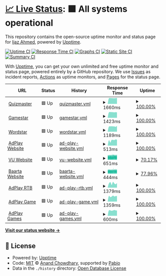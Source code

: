 # [📈 Live Status](https://up.adplaytechnology.com): <!--live status--> **🟩 All systems operational**

This repository contains the open-source uptime monitor and status page for [Ijaz Ahmed](https://up.adplaytechnology.com), powered by [Upptime](https://github.com/upptime/upptime).

[![Uptime CI](https://github.com/ijazrushad/ijaz-upptime/workflows/Uptime%20CI/badge.svg)](https://github.com/ijazrushad/ijaz-upptime/actions?query=workflow%3A%22Uptime+CI%22)
[![Response Time CI](https://github.com/ijazrushad/ijaz-upptime/workflows/Response%20Time%20CI/badge.svg)](https://github.com/ijazrushad/ijaz-upptime/actions?query=workflow%3A%22Response+Time+CI%22)
[![Graphs CI](https://github.com/ijazrushad/ijaz-upptime/workflows/Graphs%20CI/badge.svg)](https://github.com/ijazrushad/ijaz-upptime/actions?query=workflow%3A%22Graphs+CI%22)
[![Static Site CI](https://github.com/ijazrushad/ijaz-upptime/workflows/Static%20Site%20CI/badge.svg)](https://github.com/ijazrushad/ijaz-upptime/actions?query=workflow%3A%22Static+Site+CI%22)
[![Summary CI](https://github.com/ijazrushad/ijaz-upptime/workflows/Summary%20CI/badge.svg)](https://github.com/ijazrushad/ijaz-upptime/actions?query=workflow%3A%22Summary+CI%22)

With [Upptime](https://upptime.js.org), you can get your own unlimited and free uptime monitor and status page, powered entirely by a GitHub repository. We use [Issues](https://github.com/ijazrushad/ijaz-upptime/issues) as incident reports, [Actions](https://github.com/ijazrushad/ijaz-upptime/actions) as uptime monitors, and [Pages](https://up.adplaytechnology.com) for the status page.

<!--start: status pages-->
<!-- This summary is generated by Upptime (https://github.com/upptime/upptime) -->
<!-- Do not edit this manually, your changes will be overwritten -->
<!-- prettier-ignore -->
| URL | Status | History | Response Time | Uptime |
| --- | ------ | ------- | ------------- | ------ |
| <img alt="" src="https://icons.duckduckgo.com/ip3/quizmaster.shabox.mobi.ico" height="13"> [Quizmaster](https://quizmaster.shabox.mobi) | 🟩 Up | [quizmaster.yml](https://github.com/ijazrushad/ijaz-upptime/commits/HEAD/history/quizmaster.yml) | <details><summary><img alt="Response time graph" src="./graphs/quizmaster/response-time-week.png" height="20"> 1660ms</summary><br><a href="https://up.adplaytechnology.com/history/quizmaster"><img alt="Response time 1609" src="https://img.shields.io/endpoint?url=https%3A%2F%2Fraw.githubusercontent.com%2Fijazrushad%2Fijaz-upptime%2FHEAD%2Fapi%2Fquizmaster%2Fresponse-time.json"></a><br><a href="https://up.adplaytechnology.com/history/quizmaster"><img alt="24-hour response time 1742" src="https://img.shields.io/endpoint?url=https%3A%2F%2Fraw.githubusercontent.com%2Fijazrushad%2Fijaz-upptime%2FHEAD%2Fapi%2Fquizmaster%2Fresponse-time-day.json"></a><br><a href="https://up.adplaytechnology.com/history/quizmaster"><img alt="7-day response time 1660" src="https://img.shields.io/endpoint?url=https%3A%2F%2Fraw.githubusercontent.com%2Fijazrushad%2Fijaz-upptime%2FHEAD%2Fapi%2Fquizmaster%2Fresponse-time-week.json"></a><br><a href="https://up.adplaytechnology.com/history/quizmaster"><img alt="30-day response time 1552" src="https://img.shields.io/endpoint?url=https%3A%2F%2Fraw.githubusercontent.com%2Fijazrushad%2Fijaz-upptime%2FHEAD%2Fapi%2Fquizmaster%2Fresponse-time-month.json"></a><br><a href="https://up.adplaytechnology.com/history/quizmaster"><img alt="1-year response time 1609" src="https://img.shields.io/endpoint?url=https%3A%2F%2Fraw.githubusercontent.com%2Fijazrushad%2Fijaz-upptime%2FHEAD%2Fapi%2Fquizmaster%2Fresponse-time-year.json"></a></details> | <details><summary><a href="https://up.adplaytechnology.com/history/quizmaster">100.00%</a></summary><a href="https://up.adplaytechnology.com/history/quizmaster"><img alt="All-time uptime 99.95%" src="https://img.shields.io/endpoint?url=https%3A%2F%2Fraw.githubusercontent.com%2Fijazrushad%2Fijaz-upptime%2FHEAD%2Fapi%2Fquizmaster%2Fuptime.json"></a><br><a href="https://up.adplaytechnology.com/history/quizmaster"><img alt="24-hour uptime 100.00%" src="https://img.shields.io/endpoint?url=https%3A%2F%2Fraw.githubusercontent.com%2Fijazrushad%2Fijaz-upptime%2FHEAD%2Fapi%2Fquizmaster%2Fuptime-day.json"></a><br><a href="https://up.adplaytechnology.com/history/quizmaster"><img alt="7-day uptime 100.00%" src="https://img.shields.io/endpoint?url=https%3A%2F%2Fraw.githubusercontent.com%2Fijazrushad%2Fijaz-upptime%2FHEAD%2Fapi%2Fquizmaster%2Fuptime-week.json"></a><br><a href="https://up.adplaytechnology.com/history/quizmaster"><img alt="30-day uptime 100.00%" src="https://img.shields.io/endpoint?url=https%3A%2F%2Fraw.githubusercontent.com%2Fijazrushad%2Fijaz-upptime%2FHEAD%2Fapi%2Fquizmaster%2Fuptime-month.json"></a><br><a href="https://up.adplaytechnology.com/history/quizmaster"><img alt="1-year uptime 99.95%" src="https://img.shields.io/endpoint?url=https%3A%2F%2Fraw.githubusercontent.com%2Fijazrushad%2Fijaz-upptime%2FHEAD%2Fapi%2Fquizmaster%2Fuptime-year.json"></a></details>
| <img alt="" src="https://icons.duckduckgo.com/ip3/gamestar.shabox.mobi.ico" height="13"> [Gamestar](https://gamestar.shabox.mobi) | 🟩 Up | [gamestar.yml](https://github.com/ijazrushad/ijaz-upptime/commits/HEAD/history/gamestar.yml) | <details><summary><img alt="Response time graph" src="./graphs/gamestar/response-time-week.png" height="20"> 1423ms</summary><br><a href="https://up.adplaytechnology.com/history/gamestar"><img alt="Response time 1439" src="https://img.shields.io/endpoint?url=https%3A%2F%2Fraw.githubusercontent.com%2Fijazrushad%2Fijaz-upptime%2FHEAD%2Fapi%2Fgamestar%2Fresponse-time.json"></a><br><a href="https://up.adplaytechnology.com/history/gamestar"><img alt="24-hour response time 1376" src="https://img.shields.io/endpoint?url=https%3A%2F%2Fraw.githubusercontent.com%2Fijazrushad%2Fijaz-upptime%2FHEAD%2Fapi%2Fgamestar%2Fresponse-time-day.json"></a><br><a href="https://up.adplaytechnology.com/history/gamestar"><img alt="7-day response time 1423" src="https://img.shields.io/endpoint?url=https%3A%2F%2Fraw.githubusercontent.com%2Fijazrushad%2Fijaz-upptime%2FHEAD%2Fapi%2Fgamestar%2Fresponse-time-week.json"></a><br><a href="https://up.adplaytechnology.com/history/gamestar"><img alt="30-day response time 1514" src="https://img.shields.io/endpoint?url=https%3A%2F%2Fraw.githubusercontent.com%2Fijazrushad%2Fijaz-upptime%2FHEAD%2Fapi%2Fgamestar%2Fresponse-time-month.json"></a><br><a href="https://up.adplaytechnology.com/history/gamestar"><img alt="1-year response time 1439" src="https://img.shields.io/endpoint?url=https%3A%2F%2Fraw.githubusercontent.com%2Fijazrushad%2Fijaz-upptime%2FHEAD%2Fapi%2Fgamestar%2Fresponse-time-year.json"></a></details> | <details><summary><a href="https://up.adplaytechnology.com/history/gamestar">100.00%</a></summary><a href="https://up.adplaytechnology.com/history/gamestar"><img alt="All-time uptime 99.97%" src="https://img.shields.io/endpoint?url=https%3A%2F%2Fraw.githubusercontent.com%2Fijazrushad%2Fijaz-upptime%2FHEAD%2Fapi%2Fgamestar%2Fuptime.json"></a><br><a href="https://up.adplaytechnology.com/history/gamestar"><img alt="24-hour uptime 100.00%" src="https://img.shields.io/endpoint?url=https%3A%2F%2Fraw.githubusercontent.com%2Fijazrushad%2Fijaz-upptime%2FHEAD%2Fapi%2Fgamestar%2Fuptime-day.json"></a><br><a href="https://up.adplaytechnology.com/history/gamestar"><img alt="7-day uptime 100.00%" src="https://img.shields.io/endpoint?url=https%3A%2F%2Fraw.githubusercontent.com%2Fijazrushad%2Fijaz-upptime%2FHEAD%2Fapi%2Fgamestar%2Fuptime-week.json"></a><br><a href="https://up.adplaytechnology.com/history/gamestar"><img alt="30-day uptime 100.00%" src="https://img.shields.io/endpoint?url=https%3A%2F%2Fraw.githubusercontent.com%2Fijazrushad%2Fijaz-upptime%2FHEAD%2Fapi%2Fgamestar%2Fuptime-month.json"></a><br><a href="https://up.adplaytechnology.com/history/gamestar"><img alt="1-year uptime 99.97%" src="https://img.shields.io/endpoint?url=https%3A%2F%2Fraw.githubusercontent.com%2Fijazrushad%2Fijaz-upptime%2FHEAD%2Fapi%2Fgamestar%2Fuptime-year.json"></a></details>
| <img alt="" src="https://icons.duckduckgo.com/ip3/wordstar.shabox.mobi.ico" height="13"> [Wordstar](https://wordstar.shabox.mobi) | 🟩 Up | [wordstar.yml](https://github.com/ijazrushad/ijaz-upptime/commits/HEAD/history/wordstar.yml) | <details><summary><img alt="Response time graph" src="./graphs/wordstar/response-time-week.png" height="20"> 1189ms</summary><br><a href="https://up.adplaytechnology.com/history/wordstar"><img alt="Response time 1367" src="https://img.shields.io/endpoint?url=https%3A%2F%2Fraw.githubusercontent.com%2Fijazrushad%2Fijaz-upptime%2FHEAD%2Fapi%2Fwordstar%2Fresponse-time.json"></a><br><a href="https://up.adplaytechnology.com/history/wordstar"><img alt="24-hour response time 1306" src="https://img.shields.io/endpoint?url=https%3A%2F%2Fraw.githubusercontent.com%2Fijazrushad%2Fijaz-upptime%2FHEAD%2Fapi%2Fwordstar%2Fresponse-time-day.json"></a><br><a href="https://up.adplaytechnology.com/history/wordstar"><img alt="7-day response time 1189" src="https://img.shields.io/endpoint?url=https%3A%2F%2Fraw.githubusercontent.com%2Fijazrushad%2Fijaz-upptime%2FHEAD%2Fapi%2Fwordstar%2Fresponse-time-week.json"></a><br><a href="https://up.adplaytechnology.com/history/wordstar"><img alt="30-day response time 1110" src="https://img.shields.io/endpoint?url=https%3A%2F%2Fraw.githubusercontent.com%2Fijazrushad%2Fijaz-upptime%2FHEAD%2Fapi%2Fwordstar%2Fresponse-time-month.json"></a><br><a href="https://up.adplaytechnology.com/history/wordstar"><img alt="1-year response time 1367" src="https://img.shields.io/endpoint?url=https%3A%2F%2Fraw.githubusercontent.com%2Fijazrushad%2Fijaz-upptime%2FHEAD%2Fapi%2Fwordstar%2Fresponse-time-year.json"></a></details> | <details><summary><a href="https://up.adplaytechnology.com/history/wordstar">100.00%</a></summary><a href="https://up.adplaytechnology.com/history/wordstar"><img alt="All-time uptime 99.96%" src="https://img.shields.io/endpoint?url=https%3A%2F%2Fraw.githubusercontent.com%2Fijazrushad%2Fijaz-upptime%2FHEAD%2Fapi%2Fwordstar%2Fuptime.json"></a><br><a href="https://up.adplaytechnology.com/history/wordstar"><img alt="24-hour uptime 100.00%" src="https://img.shields.io/endpoint?url=https%3A%2F%2Fraw.githubusercontent.com%2Fijazrushad%2Fijaz-upptime%2FHEAD%2Fapi%2Fwordstar%2Fuptime-day.json"></a><br><a href="https://up.adplaytechnology.com/history/wordstar"><img alt="7-day uptime 100.00%" src="https://img.shields.io/endpoint?url=https%3A%2F%2Fraw.githubusercontent.com%2Fijazrushad%2Fijaz-upptime%2FHEAD%2Fapi%2Fwordstar%2Fuptime-week.json"></a><br><a href="https://up.adplaytechnology.com/history/wordstar"><img alt="30-day uptime 100.00%" src="https://img.shields.io/endpoint?url=https%3A%2F%2Fraw.githubusercontent.com%2Fijazrushad%2Fijaz-upptime%2FHEAD%2Fapi%2Fwordstar%2Fuptime-month.json"></a><br><a href="https://up.adplaytechnology.com/history/wordstar"><img alt="1-year uptime 99.96%" src="https://img.shields.io/endpoint?url=https%3A%2F%2Fraw.githubusercontent.com%2Fijazrushad%2Fijaz-upptime%2FHEAD%2Fapi%2Fwordstar%2Fuptime-year.json"></a></details>
| <img alt="" src="https://icons.duckduckgo.com/ip3/adplaytechnology.com.ico" height="13"> [AdPlay Website](https://adplaytechnology.com) | 🟩 Up | [ad-play-website.yml](https://github.com/ijazrushad/ijaz-upptime/commits/HEAD/history/ad-play-website.yml) | <details><summary><img alt="Response time graph" src="./graphs/ad-play-website/response-time-week.png" height="20"> 513ms</summary><br><a href="https://up.adplaytechnology.com/history/ad-play-website"><img alt="Response time 448" src="https://img.shields.io/endpoint?url=https%3A%2F%2Fraw.githubusercontent.com%2Fijazrushad%2Fijaz-upptime%2FHEAD%2Fapi%2Fad-play-website%2Fresponse-time.json"></a><br><a href="https://up.adplaytechnology.com/history/ad-play-website"><img alt="24-hour response time 565" src="https://img.shields.io/endpoint?url=https%3A%2F%2Fraw.githubusercontent.com%2Fijazrushad%2Fijaz-upptime%2FHEAD%2Fapi%2Fad-play-website%2Fresponse-time-day.json"></a><br><a href="https://up.adplaytechnology.com/history/ad-play-website"><img alt="7-day response time 513" src="https://img.shields.io/endpoint?url=https%3A%2F%2Fraw.githubusercontent.com%2Fijazrushad%2Fijaz-upptime%2FHEAD%2Fapi%2Fad-play-website%2Fresponse-time-week.json"></a><br><a href="https://up.adplaytechnology.com/history/ad-play-website"><img alt="30-day response time 584" src="https://img.shields.io/endpoint?url=https%3A%2F%2Fraw.githubusercontent.com%2Fijazrushad%2Fijaz-upptime%2FHEAD%2Fapi%2Fad-play-website%2Fresponse-time-month.json"></a><br><a href="https://up.adplaytechnology.com/history/ad-play-website"><img alt="1-year response time 448" src="https://img.shields.io/endpoint?url=https%3A%2F%2Fraw.githubusercontent.com%2Fijazrushad%2Fijaz-upptime%2FHEAD%2Fapi%2Fad-play-website%2Fresponse-time-year.json"></a></details> | <details><summary><a href="https://up.adplaytechnology.com/history/ad-play-website">100.00%</a></summary><a href="https://up.adplaytechnology.com/history/ad-play-website"><img alt="All-time uptime 27.51%" src="https://img.shields.io/endpoint?url=https%3A%2F%2Fraw.githubusercontent.com%2Fijazrushad%2Fijaz-upptime%2FHEAD%2Fapi%2Fad-play-website%2Fuptime.json"></a><br><a href="https://up.adplaytechnology.com/history/ad-play-website"><img alt="24-hour uptime 100.00%" src="https://img.shields.io/endpoint?url=https%3A%2F%2Fraw.githubusercontent.com%2Fijazrushad%2Fijaz-upptime%2FHEAD%2Fapi%2Fad-play-website%2Fuptime-day.json"></a><br><a href="https://up.adplaytechnology.com/history/ad-play-website"><img alt="7-day uptime 100.00%" src="https://img.shields.io/endpoint?url=https%3A%2F%2Fraw.githubusercontent.com%2Fijazrushad%2Fijaz-upptime%2FHEAD%2Fapi%2Fad-play-website%2Fuptime-week.json"></a><br><a href="https://up.adplaytechnology.com/history/ad-play-website"><img alt="30-day uptime 100.00%" src="https://img.shields.io/endpoint?url=https%3A%2F%2Fraw.githubusercontent.com%2Fijazrushad%2Fijaz-upptime%2FHEAD%2Fapi%2Fad-play-website%2Fuptime-month.json"></a><br><a href="https://up.adplaytechnology.com/history/ad-play-website"><img alt="1-year uptime 27.51%" src="https://img.shields.io/endpoint?url=https%3A%2F%2Fraw.githubusercontent.com%2Fijazrushad%2Fijaz-upptime%2FHEAD%2Fapi%2Fad-play-website%2Fuptime-year.json"></a></details>
| <img alt="" src="https://icons.duckduckgo.com/ip3/vumobile.biz.ico" height="13"> [VU Website](https://vumobile.biz) | 🟩 Up | [vu-website.yml](https://github.com/ijazrushad/ijaz-upptime/commits/HEAD/history/vu-website.yml) | <details><summary><img alt="Response time graph" src="./graphs/vu-website/response-time-week.png" height="20"> 651ms</summary><br><a href="https://up.adplaytechnology.com/history/vu-website"><img alt="Response time 573" src="https://img.shields.io/endpoint?url=https%3A%2F%2Fraw.githubusercontent.com%2Fijazrushad%2Fijaz-upptime%2FHEAD%2Fapi%2Fvu-website%2Fresponse-time.json"></a><br><a href="https://up.adplaytechnology.com/history/vu-website"><img alt="24-hour response time 648" src="https://img.shields.io/endpoint?url=https%3A%2F%2Fraw.githubusercontent.com%2Fijazrushad%2Fijaz-upptime%2FHEAD%2Fapi%2Fvu-website%2Fresponse-time-day.json"></a><br><a href="https://up.adplaytechnology.com/history/vu-website"><img alt="7-day response time 651" src="https://img.shields.io/endpoint?url=https%3A%2F%2Fraw.githubusercontent.com%2Fijazrushad%2Fijaz-upptime%2FHEAD%2Fapi%2Fvu-website%2Fresponse-time-week.json"></a><br><a href="https://up.adplaytechnology.com/history/vu-website"><img alt="30-day response time 622" src="https://img.shields.io/endpoint?url=https%3A%2F%2Fraw.githubusercontent.com%2Fijazrushad%2Fijaz-upptime%2FHEAD%2Fapi%2Fvu-website%2Fresponse-time-month.json"></a><br><a href="https://up.adplaytechnology.com/history/vu-website"><img alt="1-year response time 573" src="https://img.shields.io/endpoint?url=https%3A%2F%2Fraw.githubusercontent.com%2Fijazrushad%2Fijaz-upptime%2FHEAD%2Fapi%2Fvu-website%2Fresponse-time-year.json"></a></details> | <details><summary><a href="https://up.adplaytechnology.com/history/vu-website">70.17%</a></summary><a href="https://up.adplaytechnology.com/history/vu-website"><img alt="All-time uptime 98.47%" src="https://img.shields.io/endpoint?url=https%3A%2F%2Fraw.githubusercontent.com%2Fijazrushad%2Fijaz-upptime%2FHEAD%2Fapi%2Fvu-website%2Fuptime.json"></a><br><a href="https://up.adplaytechnology.com/history/vu-website"><img alt="24-hour uptime 89.53%" src="https://img.shields.io/endpoint?url=https%3A%2F%2Fraw.githubusercontent.com%2Fijazrushad%2Fijaz-upptime%2FHEAD%2Fapi%2Fvu-website%2Fuptime-day.json"></a><br><a href="https://up.adplaytechnology.com/history/vu-website"><img alt="7-day uptime 70.17%" src="https://img.shields.io/endpoint?url=https%3A%2F%2Fraw.githubusercontent.com%2Fijazrushad%2Fijaz-upptime%2FHEAD%2Fapi%2Fvu-website%2Fuptime-week.json"></a><br><a href="https://up.adplaytechnology.com/history/vu-website"><img alt="30-day uptime 89.68%" src="https://img.shields.io/endpoint?url=https%3A%2F%2Fraw.githubusercontent.com%2Fijazrushad%2Fijaz-upptime%2FHEAD%2Fapi%2Fvu-website%2Fuptime-month.json"></a><br><a href="https://up.adplaytechnology.com/history/vu-website"><img alt="1-year uptime 98.47%" src="https://img.shields.io/endpoint?url=https%3A%2F%2Fraw.githubusercontent.com%2Fijazrushad%2Fijaz-upptime%2FHEAD%2Fapi%2Fvu-website%2Fuptime-year.json"></a></details>
| <img alt="" src="https://icons.duckduckgo.com/ip3/baarta.co.ico" height="13"> [Baarta Website](https://baarta.co) | 🟩 Up | [baarta-website.yml](https://github.com/ijazrushad/ijaz-upptime/commits/HEAD/history/baarta-website.yml) | <details><summary><img alt="Response time graph" src="./graphs/baarta-website/response-time-week.png" height="20"> 444ms</summary><br><a href="https://up.adplaytechnology.com/history/baarta-website"><img alt="Response time 425" src="https://img.shields.io/endpoint?url=https%3A%2F%2Fraw.githubusercontent.com%2Fijazrushad%2Fijaz-upptime%2FHEAD%2Fapi%2Fbaarta-website%2Fresponse-time.json"></a><br><a href="https://up.adplaytechnology.com/history/baarta-website"><img alt="24-hour response time 453" src="https://img.shields.io/endpoint?url=https%3A%2F%2Fraw.githubusercontent.com%2Fijazrushad%2Fijaz-upptime%2FHEAD%2Fapi%2Fbaarta-website%2Fresponse-time-day.json"></a><br><a href="https://up.adplaytechnology.com/history/baarta-website"><img alt="7-day response time 444" src="https://img.shields.io/endpoint?url=https%3A%2F%2Fraw.githubusercontent.com%2Fijazrushad%2Fijaz-upptime%2FHEAD%2Fapi%2Fbaarta-website%2Fresponse-time-week.json"></a><br><a href="https://up.adplaytechnology.com/history/baarta-website"><img alt="30-day response time 440" src="https://img.shields.io/endpoint?url=https%3A%2F%2Fraw.githubusercontent.com%2Fijazrushad%2Fijaz-upptime%2FHEAD%2Fapi%2Fbaarta-website%2Fresponse-time-month.json"></a><br><a href="https://up.adplaytechnology.com/history/baarta-website"><img alt="1-year response time 425" src="https://img.shields.io/endpoint?url=https%3A%2F%2Fraw.githubusercontent.com%2Fijazrushad%2Fijaz-upptime%2FHEAD%2Fapi%2Fbaarta-website%2Fresponse-time-year.json"></a></details> | <details><summary><a href="https://up.adplaytechnology.com/history/baarta-website">77.96%</a></summary><a href="https://up.adplaytechnology.com/history/baarta-website"><img alt="All-time uptime 98.58%" src="https://img.shields.io/endpoint?url=https%3A%2F%2Fraw.githubusercontent.com%2Fijazrushad%2Fijaz-upptime%2FHEAD%2Fapi%2Fbaarta-website%2Fuptime.json"></a><br><a href="https://up.adplaytechnology.com/history/baarta-website"><img alt="24-hour uptime 90.50%" src="https://img.shields.io/endpoint?url=https%3A%2F%2Fraw.githubusercontent.com%2Fijazrushad%2Fijaz-upptime%2FHEAD%2Fapi%2Fbaarta-website%2Fuptime-day.json"></a><br><a href="https://up.adplaytechnology.com/history/baarta-website"><img alt="7-day uptime 77.96%" src="https://img.shields.io/endpoint?url=https%3A%2F%2Fraw.githubusercontent.com%2Fijazrushad%2Fijaz-upptime%2FHEAD%2Fapi%2Fbaarta-website%2Fuptime-week.json"></a><br><a href="https://up.adplaytechnology.com/history/baarta-website"><img alt="30-day uptime 90.43%" src="https://img.shields.io/endpoint?url=https%3A%2F%2Fraw.githubusercontent.com%2Fijazrushad%2Fijaz-upptime%2FHEAD%2Fapi%2Fbaarta-website%2Fuptime-month.json"></a><br><a href="https://up.adplaytechnology.com/history/baarta-website"><img alt="1-year uptime 98.58%" src="https://img.shields.io/endpoint?url=https%3A%2F%2Fraw.githubusercontent.com%2Fijazrushad%2Fijaz-upptime%2FHEAD%2Fapi%2Fbaarta-website%2Fuptime-year.json"></a></details>
| <img alt="" src="https://icons.duckduckgo.com/ip3/rtb.adplay-mobile.com.ico" height="13"> [AdPlay RTB](https://rtb.adplay-mobile.com) | 🟩 Up | [ad-play-rtb.yml](https://github.com/ijazrushad/ijaz-upptime/commits/HEAD/history/ad-play-rtb.yml) | <details><summary><img alt="Response time graph" src="./graphs/ad-play-rtb/response-time-week.png" height="20"> 1379ms</summary><br><a href="https://up.adplaytechnology.com/history/ad-play-rtb"><img alt="Response time 1741" src="https://img.shields.io/endpoint?url=https%3A%2F%2Fraw.githubusercontent.com%2Fijazrushad%2Fijaz-upptime%2FHEAD%2Fapi%2Fad-play-rtb%2Fresponse-time.json"></a><br><a href="https://up.adplaytechnology.com/history/ad-play-rtb"><img alt="24-hour response time 1467" src="https://img.shields.io/endpoint?url=https%3A%2F%2Fraw.githubusercontent.com%2Fijazrushad%2Fijaz-upptime%2FHEAD%2Fapi%2Fad-play-rtb%2Fresponse-time-day.json"></a><br><a href="https://up.adplaytechnology.com/history/ad-play-rtb"><img alt="7-day response time 1379" src="https://img.shields.io/endpoint?url=https%3A%2F%2Fraw.githubusercontent.com%2Fijazrushad%2Fijaz-upptime%2FHEAD%2Fapi%2Fad-play-rtb%2Fresponse-time-week.json"></a><br><a href="https://up.adplaytechnology.com/history/ad-play-rtb"><img alt="30-day response time 2154" src="https://img.shields.io/endpoint?url=https%3A%2F%2Fraw.githubusercontent.com%2Fijazrushad%2Fijaz-upptime%2FHEAD%2Fapi%2Fad-play-rtb%2Fresponse-time-month.json"></a><br><a href="https://up.adplaytechnology.com/history/ad-play-rtb"><img alt="1-year response time 1741" src="https://img.shields.io/endpoint?url=https%3A%2F%2Fraw.githubusercontent.com%2Fijazrushad%2Fijaz-upptime%2FHEAD%2Fapi%2Fad-play-rtb%2Fresponse-time-year.json"></a></details> | <details><summary><a href="https://up.adplaytechnology.com/history/ad-play-rtb">100.00%</a></summary><a href="https://up.adplaytechnology.com/history/ad-play-rtb"><img alt="All-time uptime 99.81%" src="https://img.shields.io/endpoint?url=https%3A%2F%2Fraw.githubusercontent.com%2Fijazrushad%2Fijaz-upptime%2FHEAD%2Fapi%2Fad-play-rtb%2Fuptime.json"></a><br><a href="https://up.adplaytechnology.com/history/ad-play-rtb"><img alt="24-hour uptime 100.00%" src="https://img.shields.io/endpoint?url=https%3A%2F%2Fraw.githubusercontent.com%2Fijazrushad%2Fijaz-upptime%2FHEAD%2Fapi%2Fad-play-rtb%2Fuptime-day.json"></a><br><a href="https://up.adplaytechnology.com/history/ad-play-rtb"><img alt="7-day uptime 100.00%" src="https://img.shields.io/endpoint?url=https%3A%2F%2Fraw.githubusercontent.com%2Fijazrushad%2Fijaz-upptime%2FHEAD%2Fapi%2Fad-play-rtb%2Fuptime-week.json"></a><br><a href="https://up.adplaytechnology.com/history/ad-play-rtb"><img alt="30-day uptime 99.96%" src="https://img.shields.io/endpoint?url=https%3A%2F%2Fraw.githubusercontent.com%2Fijazrushad%2Fijaz-upptime%2FHEAD%2Fapi%2Fad-play-rtb%2Fuptime-month.json"></a><br><a href="https://up.adplaytechnology.com/history/ad-play-rtb"><img alt="1-year uptime 99.81%" src="https://img.shields.io/endpoint?url=https%3A%2F%2Fraw.githubusercontent.com%2Fijazrushad%2Fijaz-upptime%2FHEAD%2Fapi%2Fad-play-rtb%2Fuptime-year.json"></a></details>
| <img alt="" src="https://icons.duckduckgo.com/ip3/game.adplay-mobile.com.ico" height="13"> [AdPlay Game](https://game.adplay-mobile.com) | 🟩 Up | [ad-play-game.yml](https://github.com/ijazrushad/ijaz-upptime/commits/HEAD/history/ad-play-game.yml) | <details><summary><img alt="Response time graph" src="./graphs/ad-play-game/response-time-week.png" height="20"> 1359ms</summary><br><a href="https://up.adplaytechnology.com/history/ad-play-game"><img alt="Response time 1308" src="https://img.shields.io/endpoint?url=https%3A%2F%2Fraw.githubusercontent.com%2Fijazrushad%2Fijaz-upptime%2FHEAD%2Fapi%2Fad-play-game%2Fresponse-time.json"></a><br><a href="https://up.adplaytechnology.com/history/ad-play-game"><img alt="24-hour response time 1434" src="https://img.shields.io/endpoint?url=https%3A%2F%2Fraw.githubusercontent.com%2Fijazrushad%2Fijaz-upptime%2FHEAD%2Fapi%2Fad-play-game%2Fresponse-time-day.json"></a><br><a href="https://up.adplaytechnology.com/history/ad-play-game"><img alt="7-day response time 1359" src="https://img.shields.io/endpoint?url=https%3A%2F%2Fraw.githubusercontent.com%2Fijazrushad%2Fijaz-upptime%2FHEAD%2Fapi%2Fad-play-game%2Fresponse-time-week.json"></a><br><a href="https://up.adplaytechnology.com/history/ad-play-game"><img alt="30-day response time 1383" src="https://img.shields.io/endpoint?url=https%3A%2F%2Fraw.githubusercontent.com%2Fijazrushad%2Fijaz-upptime%2FHEAD%2Fapi%2Fad-play-game%2Fresponse-time-month.json"></a><br><a href="https://up.adplaytechnology.com/history/ad-play-game"><img alt="1-year response time 1308" src="https://img.shields.io/endpoint?url=https%3A%2F%2Fraw.githubusercontent.com%2Fijazrushad%2Fijaz-upptime%2FHEAD%2Fapi%2Fad-play-game%2Fresponse-time-year.json"></a></details> | <details><summary><a href="https://up.adplaytechnology.com/history/ad-play-game">100.00%</a></summary><a href="https://up.adplaytechnology.com/history/ad-play-game"><img alt="All-time uptime 98.04%" src="https://img.shields.io/endpoint?url=https%3A%2F%2Fraw.githubusercontent.com%2Fijazrushad%2Fijaz-upptime%2FHEAD%2Fapi%2Fad-play-game%2Fuptime.json"></a><br><a href="https://up.adplaytechnology.com/history/ad-play-game"><img alt="24-hour uptime 100.00%" src="https://img.shields.io/endpoint?url=https%3A%2F%2Fraw.githubusercontent.com%2Fijazrushad%2Fijaz-upptime%2FHEAD%2Fapi%2Fad-play-game%2Fuptime-day.json"></a><br><a href="https://up.adplaytechnology.com/history/ad-play-game"><img alt="7-day uptime 100.00%" src="https://img.shields.io/endpoint?url=https%3A%2F%2Fraw.githubusercontent.com%2Fijazrushad%2Fijaz-upptime%2FHEAD%2Fapi%2Fad-play-game%2Fuptime-week.json"></a><br><a href="https://up.adplaytechnology.com/history/ad-play-game"><img alt="30-day uptime 100.00%" src="https://img.shields.io/endpoint?url=https%3A%2F%2Fraw.githubusercontent.com%2Fijazrushad%2Fijaz-upptime%2FHEAD%2Fapi%2Fad-play-game%2Fuptime-month.json"></a><br><a href="https://up.adplaytechnology.com/history/ad-play-game"><img alt="1-year uptime 98.04%" src="https://img.shields.io/endpoint?url=https%3A%2F%2Fraw.githubusercontent.com%2Fijazrushad%2Fijaz-upptime%2FHEAD%2Fapi%2Fad-play-game%2Fuptime-year.json"></a></details>
| <img alt="" src="https://icons.duckduckgo.com/ip3/games.adplay-mobile.com.ico" height="13"> [AdPlay Games](https://games.adplay-mobile.com) | 🟩 Up | [ad-play-games.yml](https://github.com/ijazrushad/ijaz-upptime/commits/HEAD/history/ad-play-games.yml) | <details><summary><img alt="Response time graph" src="./graphs/ad-play-games/response-time-week.png" height="20"> 600ms</summary><br><a href="https://up.adplaytechnology.com/history/ad-play-games"><img alt="Response time 610" src="https://img.shields.io/endpoint?url=https%3A%2F%2Fraw.githubusercontent.com%2Fijazrushad%2Fijaz-upptime%2FHEAD%2Fapi%2Fad-play-games%2Fresponse-time.json"></a><br><a href="https://up.adplaytechnology.com/history/ad-play-games"><img alt="24-hour response time 582" src="https://img.shields.io/endpoint?url=https%3A%2F%2Fraw.githubusercontent.com%2Fijazrushad%2Fijaz-upptime%2FHEAD%2Fapi%2Fad-play-games%2Fresponse-time-day.json"></a><br><a href="https://up.adplaytechnology.com/history/ad-play-games"><img alt="7-day response time 600" src="https://img.shields.io/endpoint?url=https%3A%2F%2Fraw.githubusercontent.com%2Fijazrushad%2Fijaz-upptime%2FHEAD%2Fapi%2Fad-play-games%2Fresponse-time-week.json"></a><br><a href="https://up.adplaytechnology.com/history/ad-play-games"><img alt="30-day response time 621" src="https://img.shields.io/endpoint?url=https%3A%2F%2Fraw.githubusercontent.com%2Fijazrushad%2Fijaz-upptime%2FHEAD%2Fapi%2Fad-play-games%2Fresponse-time-month.json"></a><br><a href="https://up.adplaytechnology.com/history/ad-play-games"><img alt="1-year response time 610" src="https://img.shields.io/endpoint?url=https%3A%2F%2Fraw.githubusercontent.com%2Fijazrushad%2Fijaz-upptime%2FHEAD%2Fapi%2Fad-play-games%2Fresponse-time-year.json"></a></details> | <details><summary><a href="https://up.adplaytechnology.com/history/ad-play-games">100.00%</a></summary><a href="https://up.adplaytechnology.com/history/ad-play-games"><img alt="All-time uptime 99.99%" src="https://img.shields.io/endpoint?url=https%3A%2F%2Fraw.githubusercontent.com%2Fijazrushad%2Fijaz-upptime%2FHEAD%2Fapi%2Fad-play-games%2Fuptime.json"></a><br><a href="https://up.adplaytechnology.com/history/ad-play-games"><img alt="24-hour uptime 100.00%" src="https://img.shields.io/endpoint?url=https%3A%2F%2Fraw.githubusercontent.com%2Fijazrushad%2Fijaz-upptime%2FHEAD%2Fapi%2Fad-play-games%2Fuptime-day.json"></a><br><a href="https://up.adplaytechnology.com/history/ad-play-games"><img alt="7-day uptime 100.00%" src="https://img.shields.io/endpoint?url=https%3A%2F%2Fraw.githubusercontent.com%2Fijazrushad%2Fijaz-upptime%2FHEAD%2Fapi%2Fad-play-games%2Fuptime-week.json"></a><br><a href="https://up.adplaytechnology.com/history/ad-play-games"><img alt="30-day uptime 100.00%" src="https://img.shields.io/endpoint?url=https%3A%2F%2Fraw.githubusercontent.com%2Fijazrushad%2Fijaz-upptime%2FHEAD%2Fapi%2Fad-play-games%2Fuptime-month.json"></a><br><a href="https://up.adplaytechnology.com/history/ad-play-games"><img alt="1-year uptime 99.99%" src="https://img.shields.io/endpoint?url=https%3A%2F%2Fraw.githubusercontent.com%2Fijazrushad%2Fijaz-upptime%2FHEAD%2Fapi%2Fad-play-games%2Fuptime-year.json"></a></details>

<!--end: status pages-->

[**Visit our status website →**](https://up.adplaytechnology.com)

## 📄 License

- Powered by: [Upptime](https://github.com/upptime/upptime)
- Code: [MIT](./LICENSE) © [Anand Chowdhary](https://anandchowdhary.com), supported by [Pabio](https://pabio.com)
- Data in the `./history` directory: [Open Database License](https://opendatacommons.org/licenses/odbl/1-0/)
